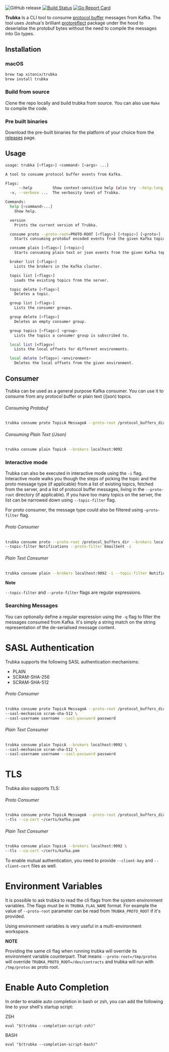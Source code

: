 ![GitHub release](https://img.shields.io/github/release/xitonix/trubka)
[![Build Status](https://travis-ci.org/xitonix/trubka.svg?branch=master)](https://travis-ci.org/xitonix/trubka)
[![Go Report Card](https://goreportcard.com/badge/github.com/xitonix/trubka)](https://goreportcard.com/report/github.com/xitonix/trubka)

**Trubka** Is a CLI tool to consume [protocol buffer](https://developers.google.com/protocol-buffers/) messages from Kafka. The tool uses Joshua's brilliant [protoreflect](https://github.com/jhump/protoreflect) package under the hood to deserialise the protobuf bytes without the need to compile the messages into Go types.



## Installation

### macOS

```bash
brew tap xitonix/trubka
brew install trubka
```

### Build from source

Clone the repo locally and build trubka from source.  You can also use `Make` to compile the code.

### Pre built binaries

Download the pre-built binaries for the platform of your choice from the [releases](https://github.com/xitonix/trubka/releases) page.

## Usage

```bash
usage: trubka [<flags>] <command> [<args> ...]

A tool to consume protocol buffer events from Kafka.

Flags:
      --help         Show context-sensitive help (also try --help-long and --help-man).
  -v, --verbose ...  The verbosity level of Trubka.

Commands:
  help [<command>...]
    Show help.

  version
    Prints the current version of Trubka.

  consume proto --proto-root=PROTO-ROOT [<flags>] [<topic>] [<proto>]
    Starts consuming protobuf encoded events from the given Kafka topic.

  consume plain [<flags>] [<topic>]
    Starts consuming plain text or json events from the given Kafka topic.

  broker list [<flags>]
    Lists the brokers in the Kafka cluster.

  topic list [<flags>]
    Loads the existing topics from the server.

  topic delete [<flags>]
    Deletes a topic.

  group list [<flags>]
    Lists the consumer groups.

  group delete [<flags>]
    Deletes an empty consumer group.

  group topics [<flags>] <group>
    Lists the topics a consumer group is subscribed to.

  local list [<flags>]
    Lists the local offsets for different environments.

  local delete [<flags>] <environment>
    Deletes the local offsets from the given environment.
```

## Consumer

Trubka can be used as a general purpose Kafka consumer. You can use it to consume from any protocol buffer or plain text (/json) topics.

###### Consuming Protobuf
```bash
trubka consume proto TopicA MessageA --proto-root /protocol_buffers_dir --brokers localhost:9092
```

###### Consuming Plain Text (/Json)
```bash
trubka consume plain TopicA --brokers localhost:9092
```



### Interactive mode

Trubka can also be executed in interactive mode using the `-i` flag. Interactive mode walks you though the steps of picking the topic and the proto message type (if applicable) from a list of existing topics, fetched from the server, and a list of protocol buffer messages, living in the  `--proto-root` directory (if applicable). If you have too many topics on the server, the list can be narrowed down using `--topic-filter` flag. 

For proto consumer, the message type could also be filtered using `—proto-filter` flag.

###### Proto Consumer
```bash
trubka consume proto --proto-root /protocol_buffers_dir --brokers localhost:9092 \ 
--topic-filter Notifications --proto-filter EmailSent -i
```

###### Plain Text Consumer
```bash
trubka consume plain --brokers localhost:9092 -i --topic-filter Notifications
```
**Note**

`--topic-filter` and `--proto-filter` flags are regular expressions.

### Searching Messages

You can optionally define a regular expression using the `-q` flag to filter the messages consumed from Kafka. It's simply a string match on the string representation of the de-serialised message content.

# SASL Authentication
Trubka supports the following SASL authentication mechanisms:
- PLAIN
- SCRAM-SHA-256
- SCRAM-SHA-512

###### Proto Consumer

```bash
trubka consume proto TopicA MessageA --proto-root /protocol_buffers_dir --brokers localhost:9092 \
--sasl-mechanism scram-sha-512 \
--sasl-username username --sasl-password password
```

###### Plain Text Consumer

```bash
trubka consume plain TopicA --brokers localhost:9092 \
--sasl-mechanism scram-sha-512 \
--sasl-username username --sasl-password password
```

# TLS

Trubka also supports TLS:

###### Proto Consumer

```bash
trubka consume proto TopicA MessageA --proto-root /protocol_buffers_dir --brokers localhost:9092 \ 
--tls --ca-cert ~/certs/kafka.pem
```

###### Plain Text Consumer

```bash
trubka consume plain TopicA --brokers localhost:9092 \ 
--tls --ca-cert ~/certs/kafka.pem
```

To enable mutual authentication, you need to provide `--client-key` and `--client-cert` files as well.

# Environment Variables

It is possible to ask trubka to read the cli flags from the system environment variables. The flags must be in `TRUBKA_FLAG_NAME` format. For example the value of `--proto-root` parameter can be read from `TRUBKA_PROTO_ROOT` if it's provided.

Using environment variables is very useful in a multi-environment workspace.

**NOTE**

Providing the same cli flag when running trubka will override its environment variable counterpart. That means  `--proto-root=/tmp/protos` will override `TRUBKA_PROTO_ROOT=/dev/contracts` and trubka will run with `/tmp/protos` as proto root.

# Enable Auto Completion

In order to enable auto completion in bash or zsh, you can add the following line to your shell's startup script:

ZSH
```shell script
eval "$(trubka --completion-script-zsh)"
```

BASH
```shell script
eval "$(trubka --completion-script-bash)"
```